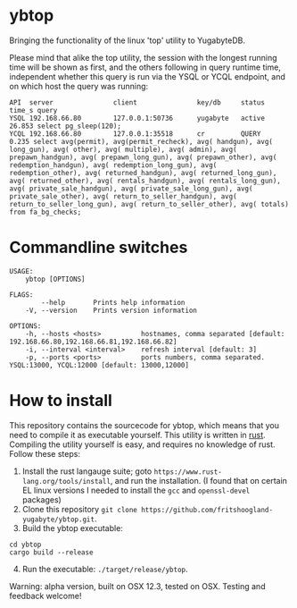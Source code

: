 # ybtop  
Bringing the functionality of the linux 'top' utility to YugabyteDB.  

Please mind that alike the top utility, the session with the longest running time will be shown as first, and the others following in query runtime time, independent whether this query is run via the YSQL or YCQL endpoint, and on which host the query was running:
```
API  server               client               key/db     status       time_s query
YSQL 192.168.66.80        127.0.0.1:50736      yugabyte   active       26.853 select pg_sleep(120);
YCQL 192.168.66.80        127.0.0.1:35518      cr         QUERY         0.235 select avg(permit), avg(permit_recheck), avg( handgun), avg( long_gun), avg( other), avg( multiple), avg( admin), avg( prepawn_handgun), avg( prepawn_long_gun), avg( prepawn_other), avg( redemption_handgun), avg( redemption_long_gun), avg( redemption_other), avg( returned_handgun), avg( returned_long_gun), avg( returned_other), avg( rentals_handgun), avg( rentals_long_gun), avg( private_sale_handgun), avg( private_sale_long_gun), avg( private_sale_other), avg( return_to_seller_handgun), avg( return_to_seller_long_gun), avg( return_to_seller_other), avg( totals) from fa_bg_checks;
```

# Commandline switches
```
USAGE:
    ybtop [OPTIONS]

FLAGS:
        --help       Prints help information
    -V, --version    Prints version information

OPTIONS:
    -h, --hosts <hosts>          hostnames, comma separated [default: 192.168.66.80,192.168.66.81,192.168.66.82]
    -i, --interval <interval>    refresh interval [default: 3]
    -p, --ports <ports>          ports numbers, comma separated. YSQL:13000, YCQL:12000 [default: 13000,12000]
```

# How to install
This repository contains the sourcecode for ybtop, which means that you need to compile it as executable yourself. This utility is written in [rust](https://www.rust-lang.org). Compiling the utility yourself is easy, and requires no knowledge of rust. Follow these steps:
1. Install the rust langauge suite; goto `https://www.rust-lang.org/tools/install`, and run the installation. (I found that on certain EL linux versions I needed to install the `gcc` and `openssl-devel` packages)
2. Clone this repository `git clone https://github.com/fritshoogland-yugabyte/ybtop.git`.
3. Build the ybtop executable:
```
cd ybtop
cargo build --release
```
4. Run the executable: `./target/release/ybtop`.

Warning: alpha version, built on OSX 12.3, tested on OSX. Testing and feedback welcome!

